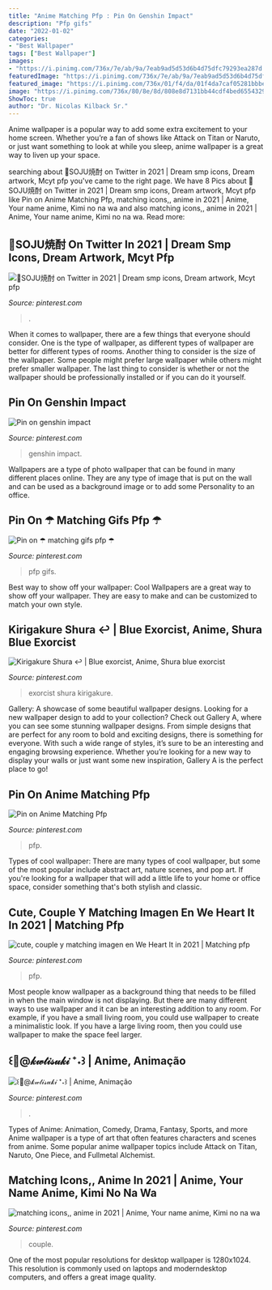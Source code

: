 ```yaml
---
title: "Anime Matching Pfp : Pin On Genshin Impact"
description: "Pfp gifs"
date: "2022-01-02"
categories:
- "Best Wallpaper"
tags: ["Best Wallpaper"]
images:
- "https://i.pinimg.com/736x/7e/ab/9a/7eab9ad5d53d6b4d75dfc79293ea287d.jpg"
featuredImage: "https://i.pinimg.com/736x/7e/ab/9a/7eab9ad5d53d6b4d75dfc79293ea287d.jpg"
featured_image: "https://i.pinimg.com/736x/01/f4/da/01f4da7caf05281bbbe8f508831d4548.jpg"
image: "https://i.pinimg.com/736x/80/8e/8d/808e8d7131bb44cdf4bed6554329af33.jpg"
ShowToc: true
author: "Dr. Nicolas Kilback Sr."
---
```



Anime wallpaper is a popular way to add some extra excitement to your home screen. Whether you’re a fan of shows like Attack on Titan or Naruto, or just want something to look at while you sleep, anime wallpaper is a great way to liven up your space.

	

		
searching about 🥩SOJU焼酎 on Twitter in 2021 | Dream smp icons, Dream artwork, Mcyt pfp you've came to the right page. We have 8 Pics about 🥩SOJU焼酎 on Twitter in 2021 | Dream smp icons, Dream artwork, Mcyt pfp like Pin on Anime Matching Pfp, matching icons,, anime in 2021 | Anime, Your name anime, Kimi no na wa and also matching icons,, anime in 2021 | Anime, Your name anime, Kimi no na wa. Read more:
		
    
## 🥩SOJU焼酎 On Twitter In 2021 | Dream Smp Icons, Dream Artwork, Mcyt Pfp

<img loading=lazy src="https://i.pinimg.com/736x/01/f4/da/01f4da7caf05281bbbe8f508831d4548.jpg" onerror="this.onerror=null;this.src='https://tse3.mm.bing.net/th?id=OIP.inM-i-YIvbBiO2iCT0m4tQHaHY&amp;pid=15.1';" alt="🥩SOJU焼酎 on Twitter in 2021 | Dream smp icons, Dream artwork, Mcyt pfp">

_Source: pinterest.com_

>. 

	

When it comes to wallpaper, there are a few things that everyone should consider. One is the type of wallpaper, as different types of wallpaper are better for different types of rooms. Another thing to consider is the size of the wallpaper. Some people might prefer large wallpaper while others might prefer smaller wallpaper. The last thing to consider is whether or not the wallpaper should be professionally installed or if you can do it yourself.

    
## Pin On Genshin Impact

<img loading=lazy src="https://i.pinimg.com/736x/80/8e/8d/808e8d7131bb44cdf4bed6554329af33.jpg" onerror="this.onerror=null;this.src='https://tse2.mm.bing.net/th?id=OIP.6rzy4wDKQGG9XEdYqijqMQHaHa&amp;pid=15.1';" alt="Pin on genshin impact">

_Source: pinterest.com_

>genshin impact. 

	



Wallpapers are a type of photo wallpaper that can be found in many different places online. They are any type of image that is put on the wall and can be used as a background image or to add some Personality to an office.

    
## Pin On ☂ Matching Gifs Pfp ☂

<img loading=lazy src="https://i.pinimg.com/736x/93/f1/6d/93f16d32b4b6c214b27578134fdeadae.jpg" onerror="this.onerror=null;this.src='https://tse2.mm.bing.net/th?id=OIP.QuMwGokaYvhYj5cIkZv-aQHaG_&amp;pid=15.1';" alt="Pin on ☂ matching gifs pfp ☂">

_Source: pinterest.com_

>pfp gifs. 

	

Best way to show off your wallpaper:
Cool Wallpapers are a great way to show off your wallpaper. They are easy to make and can be customized to match your own style.

    
## Kirigakure Shura ↩︎ | Blue Exorcist, Anime, Shura Blue Exorcist

<img loading=lazy src="https://i.pinimg.com/736x/e5/0f/71/e50f71598d6d4951198944f259e530e0.jpg" onerror="this.onerror=null;this.src='https://tse3.mm.bing.net/th?id=OIP.SazFJIQABlUK5yOVbn22pgHaHa&amp;pid=15.1';" alt="Kirigakure Shura ↩︎ | Blue exorcist, Anime, Shura blue exorcist">

_Source: pinterest.com_

>exorcist shura kirigakure. 

	

Gallery: A showcase of some beautiful wallpaper designs.
Looking for a new wallpaper design to add to your collection? Check out Gallery A, where you can see some stunning wallpaper designs. From simple designs that are perfect for any room to bold and exciting designs, there is something for everyone. With such a wide range of styles, it’s sure to be an interesting and engaging browsing experience. Whether you’re looking for a new way to display your walls or just want some new inspiration, Gallery A is the perfect place to go!





	
	
    
## Pin On Anime Matching Pfp

<img loading=lazy src="https://i.pinimg.com/736x/8d/62/55/8d6255018e1abd0daad574d36292cf86.jpg" onerror="this.onerror=null;this.src='https://tse1.mm.bing.net/th?id=OIP.j4ie2cnZZycnxHcJcNjqHwHaHa&amp;pid=15.1';" alt="Pin on Anime Matching Pfp">

_Source: pinterest.com_

>pfp. 

	

Types of cool wallpaper:
There are many types of cool wallpaper, but some of the most popular include abstract art, nature scenes, and pop art. If you're looking for a wallpaper that will add a little life to your home or office space, consider something that's both stylish and classic.

    
## Cute, Couple Y Matching Imagen En We Heart It In 2021 | Matching Pfp

<img loading=lazy src="https://i.pinimg.com/736x/d5/ef/14/d5ef14d4e5be7bd24b5bf21e9eee5378.jpg" onerror="this.onerror=null;this.src='https://tse1.mm.bing.net/th?id=OIP.BEnQxHj__O5pJ2OGAYOFwQHaHR&amp;pid=15.1';" alt="cute, couple y matching imagen en We Heart It in 2021 | Matching pfp">

_Source: pinterest.com_

>pfp. 

	

Most people know wallpaper as a background thing that needs to be filled in when the main window is not displaying. But there are many different ways to use wallpaper and it can be an interesting addition to any room. For example, if you have a small living room, you could use wallpaper to create a minimalistic look. If you have a large living room, then you could use wallpaper to make the space feel larger.

    
## ꒰💌@𝓀𝓌𝓉𝒾𝓈𝓊𝓀𝒾 ⁺˖꒱ | Anime, Animação

<img loading=lazy src="https://i.pinimg.com/736x/28/be/e1/28bee18b392d377fa530c3607a9f3d1f.jpg" onerror="this.onerror=null;this.src='https://tse2.mm.bing.net/th?id=OIP.Fe-m-0OnA45LIPc83fAp2wHaHa&amp;pid=15.1';" alt="꒰💌@𝓀𝓌𝓉𝒾𝓈𝓊𝓀𝒾 ⁺˖꒱ | Anime, Animação">

_Source: pinterest.com_

>. 

	

Types of Anime: Animation, Comedy, Drama, Fantasy, Sports, and more
Anime wallpaper is a type of art that often features characters and scenes from anime. Some popular anime wallpaper topics include Attack on Titan, Naruto, One Piece, and Fullmetal Alchemist.

    
## Matching Icons,, Anime In 2021 | Anime, Your Name Anime, Kimi No Na Wa

<img loading=lazy src="https://i.pinimg.com/736x/7e/ab/9a/7eab9ad5d53d6b4d75dfc79293ea287d.jpg" onerror="this.onerror=null;this.src='https://tse4.mm.bing.net/th?id=OIP.K0UripLuWJ6i6bCmQzypQwHaHa&amp;pid=15.1';" alt="matching icons,, anime in 2021 | Anime, Your name anime, Kimi no na wa">

_Source: pinterest.com_

>couple. 

	

One of the most popular resolutions for desktop wallpaper is 1280x1024. This resolution is commonly used on laptops and moderndesktop computers, and offers a great image quality.

